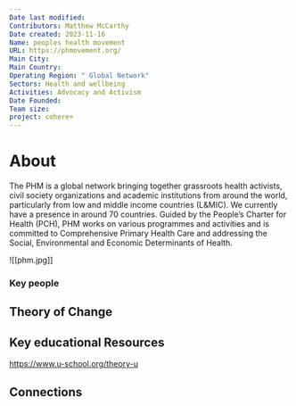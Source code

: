 ```yaml
---
Date last modified: 
Contributors: Matthew McCarthy
Date created: 2023-11-16
Name: peoples health movement
URL: https://phmovement.org/
Main City: 
Main Country: 
Operating Region: " Global Network"
Sectors: Health and wellbeing
Activities: Advocacy and Activism
Date Founded: 
Team size: 
project: cohere+
---
```


# About 

The PHM is a global network bringing together grassroots health activists, civil society organizations and academic institutions from around the world, particularly from low and middle income countries (L&MIC). We currently have a presence in around 70 countries. Guided by the People’s Charter for Health (PCH), PHM works on various programmes and activities and is committed to Comprehensive Primary Health Care and addressing the Social, Environmental and Economic Determinants of Health.

![[phm.jpg]]
### Key people 


## Theory of Change 
  


## Key educational Resources 

https://www.u-school.org/theory-u
## Connections 

